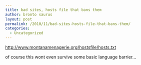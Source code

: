 ```yaml
---
title: bad sites, hosts file that bans them
author: bronto saurus
layout: post
permalink: /2010/11/bad-sites-hosts-file-that-bans-them/
categories:
  - Uncategorized
---
```

http://www.montanamenagerie.org/hostsfile/hosts.txt

of course this wont even survive some basic language barrier&#8230;